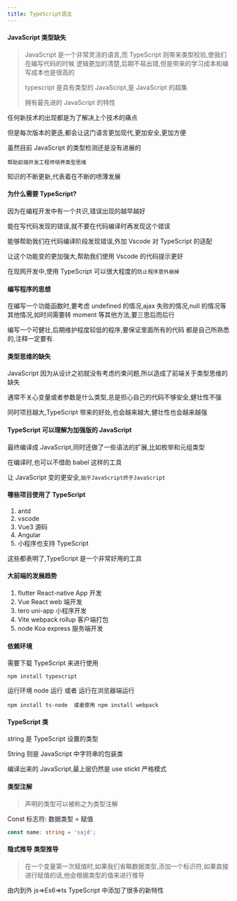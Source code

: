 ```yaml
---
title: TypeScript语法
---
```


#### JavaScript 类型缺失

> JavaScript 是一个非常灵活的语言,而 TypeScript 则带来类型校验,使我们在编写代码的时候 逻辑更加的清楚,后期不易出错,但是带来的学习成本和编写成本也是很高的
>
> typescript 是具有类型的 JavaScript,是 JavaScript 的超集
>
> 拥有最先进的 JavaScript 的特性

任何新技术的出现都是为了解决上个技术的痛点

但是每次版本的更迭,都会让这门语言更加现代,更加安全,更加方便

虽然目前 JavaScript 的类型检测还是没有进展的

`帮助前端开发工程师培养类型思维`

知识的不断更新,代表着在不断的喷薄发展

#### 为什么需要 TypeScript?

因为在编程开发中有一个共识,错误出现的越早越好

能在写代码发现的错误,就不要在代码编译时再发现这个错误

能够帮助我们在代码编译阶段发现错误,外加 Vscode 对 TypeScript 的适配

让这个功能变的更加强大,帮助我们使用 Vscode 的代码提示更好

在现网开发中,使用 TypeScript 可以很大程度的`防止程序意外崩掉`

#### 编写程序的思想

在编写一个功能函数时,要考虑 undefined 的情况,ajax 失败的情况,null 的情况等其他情况,如时间需要转 moment 等其他方法,要三思后而后行

编写一个可健壮,后期维护程度较低的程序,要保证里面所有的代码 都是自己所熟悉的,注释一定要有.

#### 类型思维的缺失

JavaScript 因为从设计之初就没有考虑约束问题,所以造成了前端关于类型思维的缺失

通常不关心变量或者参数是什么类型,总是担心自己的代码不够安全,健壮性不强

同时项目越大,TypeScript 带来的好处,也会越来越大,健壮性也会越来越强

#### TypeScript 可以理解为加强版的 JavaScript

最终编译成 JavaScript,同时还做了一些语法的扩展,比如枚举和元组类型

在编译时,也可以不借助 babel 这样的工具

让 JavaScript 变的更安全,`始于JavaScript终于JavaScript`

#### 哪些项目使用了 TypeScript

1. antd
2. vscode
3. Vue3 源码
4. Angular
5. 小程序也支持 TypeScript

这些都表明了,TypeScript 是一个非常好用的工具

#### 大前端的发展趋势

1. flutter React-native App 开发
2. Vue React web 端开发
3. tero uni-app 小程序开发
4. Vite webpack rollup 客户端打包
5. node Koa express 服务端开发

#### 依赖环境

需要下载 TypeScript 来进行使用

```shell
npm install typescript
```

运行环境 node 运行 或者 运行在浏览器端运行

```shell
npm install ts-node  或者使用 npm install webpack
```

#### TypeScript 类

string 是 TypeScript 设置的类型

String 则是 JavaScript 中字符串的包装类

编译出来的 JavaScript,最上层仍然是 use stickt 严格模式

#### 类型注解

> 声明的类型可以被称之为类型注解

Const 标志符: 数据类型 = 赋值

```ts
const name: string = 'sajd';
```

#### 隐式推导 类型推导

> 在一个变量第一次赋值时,如果我们省略数据类型,添加一个标识符,如果直接进行赋值的话,他会根据类型的值来进行推导

由内到外 js=>Es6=>ts TypeScript 中添加了很多的新特性
